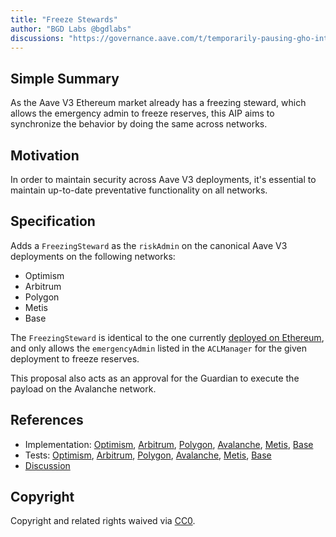 ```yaml
---
title: "Freeze Stewards"
author: "BGD Labs @bgdlabs"
discussions: "https://governance.aave.com/t/temporarily-pausing-gho-integration-in-aave/14626/2"
---
```


## Simple Summary
As the Aave V3 Ethereum market already has a freezing steward, which allows the emergency admin to freeze reserves, this AIP aims to synchronize the behavior by doing the same across networks. 

## Motivation
In order to maintain security across Aave V3 deployments, it's essential to maintain up-to-date preventative functionality on all networks.

## Specification
Adds a `FreezingSteward` as the `riskAdmin` on the canonical Aave V3 deployments on the following networks:

- Optimism
- Arbitrum
- Polygon
- Metis
- Base

The `FreezingSteward` is identical to the one currently [deployed on Ethereum](https://etherscan.io/address/0x2eE68ACb6A1319de1b49DC139894644E424fefD6#code), and only allows the `emergencyAdmin` listed in the `ACLManager` for the given deployment to freeze reserves.

This proposal also acts as an approval for the Guardian to execute the payload on the Avalanche network.

## References

- Implementation: [Optimism](https://github.com/bgd-labs/aave-proposals/blob/main/src/20230907_AaveV3_Multi_FreezeStewards/AaveV3_Optimism_FreezeStewards_20230907.sol), [Arbitrum](https://github.com/bgd-labs/aave-proposals/blob/main/src/20230907_AaveV3_Multi_FreezeStewards/AaveV3_Arbitrum_FreezeStewards_20230907.sol), [Polygon](https://github.com/bgd-labs/aave-proposals/blob/main/src/20230907_AaveV3_Multi_FreezeStewards/AaveV3_Polygon_FreezeStewards_20230907.sol), [Avalanche](https://github.com/bgd-labs/aave-proposals/blob/main/src/20230907_AaveV3_Multi_FreezeStewards/AaveV3_Avalanche_FreezeStewards_20230907.sol), [Metis](https://github.com/bgd-labs/aave-proposals/blob/main/src/20230907_AaveV3_Multi_FreezeStewards/AaveV3_Metis_FreezeStewards_20230907.sol), [Base](https://github.com/bgd-labs/aave-proposals/blob/main/src/20230907_AaveV3_Multi_FreezeStewards/AaveV3_Base_FreezeStewards_20230907.sol)
- Tests: [Optimism](https://github.com/bgd-labs/aave-proposals/blob/main/src/20230907_AaveV3_Multi_FreezeStewards/AaveV3_Optimism_FreezeStewards_20230907.t.sol), [Arbitrum](https://github.com/bgd-labs/aave-proposals/blob/main/src/20230907_AaveV3_Multi_FreezeStewards/AaveV3_Arbitrum_FreezeStewards_20230907.t.sol), [Polygon](https://github.com/bgd-labs/aave-proposals/blob/main/src/20230907_AaveV3_Multi_FreezeStewards/AaveV3_Polygon_FreezeStewards_20230907.t.sol), [Avalanche](https://github.com/bgd-labs/aave-proposals/blob/main/src/20230907_AaveV3_Multi_FreezeStewards/AaveV3_Avalanche_FreezeStewards_20230907.t.sol), [Metis](https://github.com/bgd-labs/aave-proposals/blob/main/src/20230907_AaveV3_Multi_FreezeStewards/AaveV3_Metis_FreezeStewards_20230907.t.sol), [Base](https://github.com/bgd-labs/aave-proposals/blob/main/src/20230907_AaveV3_Multi_FreezeStewards/AaveV3_Base_FreezeStewards_20230907.t.sol)
- [Discussion](https://governance.aave.com/t/temporarily-pausing-gho-integration-in-aave/14626/2)

## Copyright

Copyright and related rights waived via [CC0](https://creativecommons.org/publicdomain/zero/1.0/).
